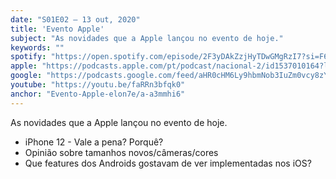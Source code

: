 ```yaml
---
date: "S01E02 — 13 out, 2020"
title: 'Evento Apple'
subject: "As novidades que a Apple lançou no evento de hoje."
keywords: ""
spotify: "https://open.spotify.com/episode/2F3yDAkZzjHyTDwGMgRzI7?si=F6QQTqJfRcmXf2D8qD6Q5g"
apple: "https://podcasts.apple.com/pt/podcast/nacional-2/id1537010164?l=en&i=1000496515537"
google: "https://podcasts.google.com/feed/aHR0cHM6Ly9hbmNob3IuZm0vcy8zYzVjOWFjYy9wb2RjYXN0L3Jzcw/episode/ZTExZTQ4ODUtZDVmOS00ZjE3LWJkNDUtMmJhOTE3MDg3YjVk?sa=X&ved=0CAUQkfYCahcKEwi4oMKMnPXsAhUAAAAAHQAAAAAQBw"
youtube: "https://youtu.be/faRRn3bfqk0"
anchor: "Evento-Apple-elon7e/a-a3mmhi6"
---
```


As novidades que a Apple lançou no evento de hoje.
- iPhone 12 - Vale a pena? Porquê?
- Opinião sobre tamanhos novos/câmeras/cores
- Que features dos Androids gostavam de ver implementadas nos iOS?